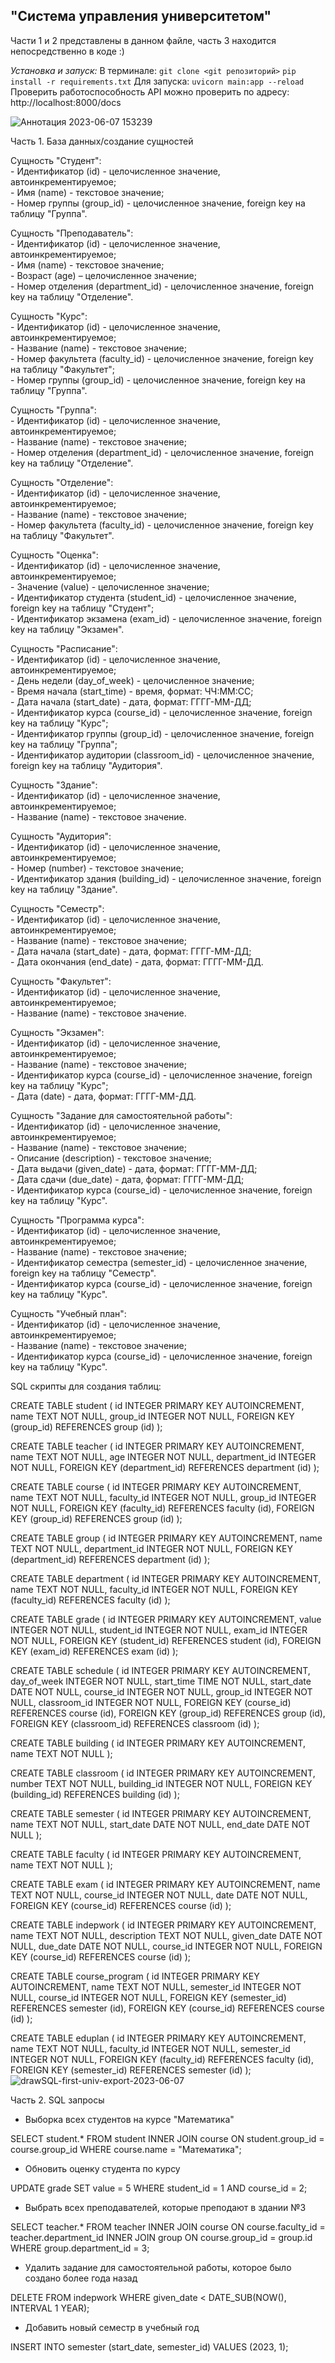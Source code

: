 ## "Система управления университетом"
Части 1 и 2 представлены в данном файле, часть 3 находится непосредственно в коде :)

*Установка и запуск:*
В терминале: 
`git clone <git репозиторий>`
`pip install -r requirements.txt`
Для запуска: `uvicorn main:app --reload`
Проверить работоспособность API можно проверить по адресу: http://localhost:8000/docs

![Аннотация 2023-06-07 153239](https://github.com/Clever1mistory/University_managment_system/assets/128373879/129cd0f9-3f3c-45ef-a120-55ce2adfa645)



Часть 1. База данных/создание сущностей
<html>
<body>
<p>
Сущность "Студент":
<br> - Идентификатор (id) - целочисленное значение, автоинкрементируемое;
<br> - Имя (name) - текстовое значение;
<br> - Номер группы (group_id) - целочисленное значение, foreign key на таблицу "Группа".
</p>
<p>
Сущность "Преподаватель":
<br> - Идентификатор (id) - целочисленное значение, автоинкрементируемое;
<br> - Имя (name) - текстовое значение;
<br> - Возраст (age) – целочисленное значение;
<br> - Номер отделения (department_id) - целочисленное значение, foreign key на таблицу "Отделение".
</p>
<p>
Сущность "Курс":
<br> - Идентификатор (id) - целочисленное значение, автоинкрементируемое;
<br> - Название (name) - текстовое значение;
<br> - Номер факультета (faculty_id) - целочисленное значение, foreign key на таблицу "Факультет";
<br> - Номер группы (group_id) - целочисленное значение, foreign key на таблицу "Группа".
</p>
<p>
Сущность "Группа":
<br> - Идентификатор (id) - целочисленное значение, автоинкрементируемое;
<br> - Название (name) - текстовое значение;
<br> - Номер отделения (department_id) - целочисленное значение, foreign key на таблицу "Отделение".
</p>
<p>
Сущность "Отделение":
<br> - Идентификатор (id) - целочисленное значение, автоинкрементируемое;
<br> - Название (name) - текстовое значение;
<br> - Номер факультета (faculty_id) - целочисленное значение, foreign key на таблицу "Факультет".
</p>
<p>
Сущность "Оценка":
<br> - Идентификатор (id) - целочисленное значение, автоинкрементируемое;
<br> - Значение (value) - целочисленное значение;
<br> - Идентификатор студента (student_id) - целочисленное значение, foreign key на таблицу "Студент";
<br> - Идентификатор экзамена (exam_id) - целочисленное значение, foreign key на таблицу "Экзамен".
</p>
<p>
Сущность "Расписание":
<br> - Идентификатор (id) - целочисленное значение, автоинкрементируемое;
<br> - День недели (day_of_week) - целочисленное значение;
<br> - Время начала (start_time) - время, формат: ЧЧ:ММ:СС;
<br> - Дата начала (start_date) - дата, формат: ГГГГ-ММ-ДД;
<br> - Идентификатор курса (course_id) - целочисленное значение, foreign key на таблицу "Курс";
<br> - Идентификатор группы (group_id) - целочисленное значение, foreign key на таблицу "Группа";
<br> - Идентификатор аудитории (classroom_id) - целочисленное значение, foreign key на таблицу "Аудитория".
</p>
<p>
Сущность "Здание":
<br> - Идентификатор (id) - целочисленное значение, автоинкрементируемое;
<br> - Название (name) - текстовое значение.
</p>
<p>
Сущность "Аудитория":
<br> - Идентификатор (id) - целочисленное значение, автоинкрементируемое;
<br> - Номер (number) - текстовое значение;
<br> - Идентификатор здания (building_id) - целочисленное значение, foreign key на таблицу "Здание".
</p>
<p>
Сущность "Семестр":
<br> - Идентификатор (id) - целочисленное значение, автоинкрементируемое;
<br> - Название (name) - текстовое значение;
<br> - Дата начала (start_date) - дата, формат: ГГГГ-ММ-ДД;
<br> - Дата окончания (end_date) - дата, формат: ГГГГ-ММ-ДД.
</p>
<p>
Сущность "Факультет":
<br> - Идентификатор (id) - целочисленное значение, автоинкрементируемое;
<br> - Название (name) - текстовое значение.
</p>
<p>
Сущность "Экзамен":
<br> - Идентификатор (id) - целочисленное значение, автоинкрементируемое;
<br> - Название (name) - текстовое значение;
<br> - Идентификатор курса (course_id) - целочисленное значение, foreign key на таблицу "Курс";
<br> - Дата (date) - дата, формат: ГГГГ-ММ-ДД.
</p>
<p>
Сущность "Задание для самостоятельной работы":
<br> - Идентификатор (id) - целочисленное значение, автоинкрементируемое;
<br> - Название (name) - текстовое значение;
<br> - Описание (description) - текстовое значение;
<br> - Дата выдачи (given_date) - дата, формат: ГГГГ-ММ-ДД;
<br> - Дата сдачи (due_date) - дата, формат: ГГГГ-ММ-ДД;
<br> - Идентификатор курса (course_id) - целочисленное значение, foreign key на таблицу "Курс".
</p>
<p>
Сущность
"Программа курса":
<br> - Идентификатор (id) - целочисленное значение, автоинкрементируемое;
<br> - Название (name) - текстовое значение;
<br> - Идентификатор семестра (semester_id) - целочисленное значение, foreign key на таблицу "Семестр".
<br> - Идентификатор курса (course_id) - целочисленное значение, foreign key на таблицу "Курс".
</p>
<p>
Сущность "Учебный план":
<br> - Идентификатор (id) - целочисленное значение, автоинкрементируемое;
<br> - Название (name) - текстовое значение;
<br> - Идентификатор курса (course_id) - целочисленное значение, foreign key на таблицу "Курс".
</p>
</body>
</html>
SQL скрипты для создания таблиц:

CREATE TABLE student (
id INTEGER PRIMARY KEY AUTOINCREMENT,
name TEXT NOT NULL,
group_id INTEGER NOT NULL,
FOREIGN KEY (group_id) REFERENCES group (id)
);

CREATE TABLE teacher (
id INTEGER PRIMARY KEY AUTOINCREMENT,
name TEXT NOT NULL,
age INTEGER NOT NULL,
department_id INTEGER NOT NULL,
FOREIGN KEY (department_id) REFERENCES department (id)
);

CREATE TABLE course (
id INTEGER PRIMARY KEY AUTOINCREMENT,
name TEXT NOT NULL,
faculty_id INTEGER NOT NULL,
group_id INTEGER NOT NULL,
FOREIGN KEY (faculty_id) REFERENCES faculty (id),
FOREIGN KEY (group_id) REFERENCES group (id)
);

CREATE TABLE group (
id INTEGER PRIMARY KEY AUTOINCREMENT,
name TEXT NOT NULL,
department_id INTEGER NOT NULL,
FOREIGN KEY (department_id) REFERENCES department (id)
);

CREATE TABLE department (
id INTEGER PRIMARY KEY AUTOINCREMENT,
name TEXT NOT NULL,
faculty_id INTEGER NOT NULL,
FOREIGN KEY (faculty_id) REFERENCES faculty (id)
);

CREATE TABLE grade (
id INTEGER PRIMARY KEY AUTOINCREMENT,
value INTEGER NOT NULL,
student_id INTEGER NOT NULL,
exam_id INTEGER NOT NULL,
FOREIGN KEY (student_id) REFERENCES student (id),
FOREIGN KEY (exam_id) REFERENCES exam (id)
);

CREATE TABLE schedule (
id INTEGER PRIMARY KEY AUTOINCREMENT,
day_of_week INTEGER NOT NULL,
start_time TIME NOT NULL,
start_date DATE NOT NULL,
course_id INTEGER NOT NULL,
group_id INTEGER NOT NULL,
classroom_id INTEGER NOT NULL,
FOREIGN KEY (course_id) REFERENCES course (id),
FOREIGN KEY (group_id) REFERENCES group (id),
FOREIGN KEY (classroom_id) REFERENCES classroom (id)
);

CREATE TABLE building (
id INTEGER PRIMARY KEY AUTOINCREMENT,
name TEXT NOT NULL
);

CREATE TABLE classroom (
id INTEGER PRIMARY KEY AUTOINCREMENT,
number TEXT NOT NULL,
building_id INTEGER NOT NULL,
FOREIGN KEY (building_id) REFERENCES building (id)
);

CREATE TABLE semester (
id INTEGER PRIMARY KEY AUTOINCREMENT,
name TEXT NOT NULL,
start_date DATE NOT NULL,
end_date DATE NOT NULL
);

CREATE TABLE faculty (
id INTEGER PRIMARY KEY AUTOINCREMENT,
name TEXT NOT NULL
);

CREATE TABLE exam (
id INTEGER PRIMARY KEY AUTOINCREMENT,
name TEXT NOT NULL,
course_id INTEGER NOT NULL,
date DATE NOT NULL,
FOREIGN KEY (course_id) REFERENCES course (id)
);

CREATE TABLE indepwork (
id INTEGER PRIMARY KEY AUTOINCREMENT,
name TEXT NOT NULL,
description TEXT NOT NULL,
given_date DATE NOT NULL,
due_date DATE NOT NULL,
course_id INTEGER NOT NULL,
FOREIGN KEY (course_id) REFERENCES course (id)
);

CREATE TABLE course_program (
id INTEGER PRIMARY KEY AUTOINCREMENT,
name TEXT NOT NULL,
semester_id INTEGER NOT NULL,
course_id INTEGER NOT NULL,
FOREIGN KEY (semester_id) REFERENCES semester (id),
FOREIGN KEY (course_id) REFERENCES course (id)
);

CREATE TABLE eduplan (
id INTEGER PRIMARY KEY AUTOINCREMENT,
name TEXT NOT NULL,
faculty_id INTEGER NOT NULL,
semester_id INTEGER NOT NULL,
FOREIGN KEY (faculty_id) REFERENCES faculty (id),
FOREIGN KEY (semester_id) REFERENCES semester (id)
);
![drawSQL-first-univ-export-2023-06-07](https://github.com/Clever1mistory/University_managment_system/assets/128373879/a94ce03b-c7ee-46d0-a4e6-9d6a7fd4728b)

Часть 2. SQL запросы
- Выборка всех студентов на курсе "Математика"

SELECT student.*
FROM student
INNER JOIN course ON student.group_id = course.group_id
WHERE course.name = "Математика";
- Обновить оценку студента по курсу

UPDATE grade
SET value = 5
WHERE student_id = 1 AND course_id = 2;
- Выбрать всех преподавателей, которые преподают в здании №3

SELECT teacher.*
FROM teacher
INNER JOIN course ON course.faculty_id = teacher.department_id
INNER JOIN group ON course.group_id = group.id
WHERE group.department_id = 3;
- Удалить задание для самостоятельной работы, которое было создано более года назад

DELETE FROM indepwork
WHERE given_date < DATE_SUB(NOW(), INTERVAL 1 YEAR);
- Добавить новый семестр в учебный год

INSERT INTO semester (start_date, semester_id)
VALUES (2023, 1);
